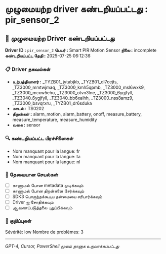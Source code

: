 # முழுமையற்ற driver கண்டறியப்பட்டது : pir_sensor_2

## 🚨 முழுமையற்ற Driver கண்டறியப்பட்டது

**Driver ID :** `pir_sensor_2`
**பெயர் :** Smart PIR Motion Sensor
**நிலை :** incomplete
**கண்டறியப்பட்ட தேதி :** 2025-07-25 06:12:36

### 📋 Driver தகவல்கள்
- **உற்பத்தியாளர் :** _TYZB01_jytabjkb, _TYZB01_dl7cejts, _TZ3000_mmtwjmaq, _TZ3000_kmh5qpmb, _TZ3000_msl6wxk9, _TZ3000_mcxw5ehu, _TZ3000_otvn3lne, _TZ3000_6ygjfyll, _TZ3040_6ygjfyll, _TZ3040_bb6xaihh, _TZ3000_nss8amz9, _TZ3000_bsvqrxru, _TYZB01_dr6sduka
- **மாடல் :** TS0202
- **திறன்கள் :** alarm_motion, alarm_battery, onoff, measure_battery, measure_temperature, measure_humidity
- **வகை :** sensor

### 🔍 கண்டறியப்பட்ட பிரச்சினைகள்
- Nom manquant pour la langue: fr
- Nom manquant pour la langue: ta
- Nom manquant pour la langue: nl

### 🎯 தேவையான செயல்கள்
- [ ] காணாமல் போன metadata முடிக்கவும்
- [ ] காணாமல் போன திறன்களை சேர்க்கவும்
- [ ] SDK3 பொருந்தக்கூடிய தன்மையை சரிபார்க்கவும்
- [ ] Driver ஐ சோதிக்கவும்
- [ ] ஆவணப்படுத்தலை புதுப்பிக்கவும்

### 📝 குறிப்புகள்
Sévérité: low
Nombre de problèmes: 3

---
*GPT-4, Cursor, PowerShell மூலம் தானாக உருவாக்கப்பட்டது*

